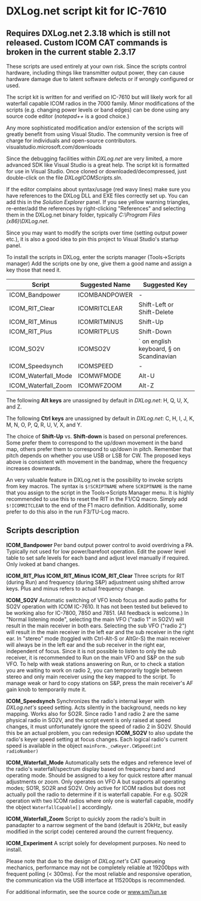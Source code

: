 ﻿# DXLog.net script kit for IC-7610 
 
 ## Requires DXLog.net 2.3.18 which is still not released. Custom ICOM CAT commands is broken in the current stable 2.3.17

These scripts are used entirely at your own risk. Since the scripts control hardware, 
including things like transmitter output power, they can cause 
hardware damage due to latent software defects or if wrongly configured or used.

The script kit is written for and verified on IC-7610 but will likely work for all 
waterfall capable ICOM radios in the 7000 family.
Minor modifications of the scripts (e.g. changing power levels or band edges) can be 
done using any source code editor (*notepad++* is a good choice.)

Any more sophisticated modification and/or extension of the scripts will greatly 
benefit from using Visual Studio. The community version is free of charge for 
individuals and open-source contributors. visualstudio.microsoft.com/downloads

Since the debugging facilities within *DXLog.net* are very limited, a more 
advanced SDK like Visual Studio is a great help.
The script kit is formatted for use in Visual Studio. Once cloned or 
downloaded/decompressed, just double-click on the file *DXLogICOMScripts.sln*.

If the editor complains about syntax/usage (red wavy lines) make sure you have 
references to the DXLog DLL and EXE files correctly set up. You can add this in 
the *Solution Explorer* panel. If you see yellow warning triangles, re-enter/add 
the references by right-clicking "References" and selecting them in the 
DXLog.net binary folder, typically *C:\Program Files (x86)\DXLog.net*.

Since you may want to modify the scripts over time (setting output power etc.), 
it is also a good idea to pin this project to Visual Studio's startup panel.

To install the scripts in DXLog, enter the scripts manager (Tools->Scripts manager)
Add the scripts one by one, give them a good name and assign a key those that need it.


| Script              | Suggested Name | Suggested Key                            |
|---------------------|----------------|------------------------------------------|
| ICOM_Bandpower      | ICOMBANDPOWER  | -                                        |
| ICOM_RIT_Clear      | ICOMRITCLEAR   | Shift-Left or Shift-Delete               | 
| ICOM_RIT_Minus      | ICOMRITMINUS   | Shift-Up                                 | 
| ICOM_RIT_Plus       | ICOMRITPLUS    | Shift-Down                               | 
| ICOM_SO2V           | ICOMSO2V       | ` on english keyboard, § on Scandinavian | 
| ICOM_Speedsynch     | ICOMSPEED      | -                                        | 
| ICOM_Waterfall_Mode | ICOMWFMODE     | Alt-U                                    | 
| ICOM_Waterfall_Zoom | ICOMWFZOOM     | Alt-Z                                    | 

The following **Alt keys** are unassigned by default in *DXLog.net*: H, Q, U, X, and Z.

The following **Ctrl keys** are unassigned by default in *DXLog.net*: C, H, I, J, K, M, N, O, P, 
Q, R, U, V, X, and Y.

The choice of **Shift-Up** vs. **Shift-down** is based on personal preferences. 
Some prefer them to correspond to the up/down movement in the band map, others 
prefer them to correspond to up/down in pitch. 
Remember that pitch depends on whether you use USB or LSB for CW. 
The proposed keys above is consistent with movement in the bandmap, where the 
frequency increases downwards. 

An very valuable feature in DXLog.net is the possibility to invoke scripts 
from key macros. The syntax is `$!SCRIPTNAME` where `SCRIPTNAME` is the name that 
you assign to the script in the Tools->Scripts Manager menu. 
It is highly recommended to use this to reset the RIT in the F1/CQ macro. 
Simply add `$!ICOMRITCLEAR` to the end of the F1 macro definition. 
Additionally, some prefer to do this also in the run F3/TU-Log macro. 

## Scripts description

**ICOM_Bandpower** Per band output power control to avoid overdriving a PA. 
Typically not used for low power/barefoot operation. Edit the power level table 
to set safe levels for each band and adjust level manually if required. 
Only ivoked at band changes. 

**ICOM_RIT_Plus** **ICOM_RIT_Minus** **ICOM_RIT_Clear** Three scripts for 
RIT (during Run) and frequency (during S&P) adjustment 
using shifted arrow keys. Plus and minus refers to actual frequency change. 

**ICOM_SO2V** Automatic switching of VFO knob focus and audio paths for SO2V operation 
with ICOM IC-7610. It has not been tested but believed to be working also for IC-7800, 
7850 and 7851. (All feedback is welcome.) In "Normal listening mode", selecting the 
main VFO ("radio 1" in SO2V) will result in the main receiver in both ears. 
Selecting the sub VFO ("radio 2") will result in the main receiver in the left ear 
and the sub receiver in the right ear. In "stereo" mode (toggled with Ctrl-Alt-S 
or AltGr-S) the main receiver will always be in the left ear and the sub receiver 
in the right ear, independent of focus. Since it is not possible to listen to only 
the sub receiver, it is recommended to Run on the main VFO and S&P on the sub VFO. 
To help with weak stations answering on Run, or to check a station you are waiting 
to work on radio 2, you can temporarily toggle between stereo and only main receiver 
using the key mapped to the script. To manage weak or hard to copy stations on S&P, 
press the main receiver's AF gain knob to temporarily mute it. 

**ICOM_Speedsynch** Synchronizes the radio's internal keyer with *DXLog.net's* speed setting.
Acts silently in the background, needs no key mapping. Works also for SO2R. Since radio 1 and 
radio 2 are the same physical radio in SO2V, and the script event is only raised at speed 
changes, it must unfortunately ignore the speed of radio 2 in SO2V. 
Should this be an actual problem, you can redesign **ICOM_SO2V** to also update the 
radio's keyer speed setting at focus changes. Each logical radio's current speed is 
available in the object `mainForm._cwKeyer.CWSpeed(int radioNumber)`

**ICOM_Waterfall_Mode** Automatically sets the edges and reference level of the 
radio's waterfall/spectrum display based on frequency band and operating mode. 
Should be assigned to a key for quick restore after manual adjustments or zoom.
Only operates on VFO A but supports all operating modes; SO1R, SO2R and SO2V.
Only active for ICOM radios but does not actually poll the radio to determine 
if it is waterfall capable. For e.g. SO2R operation with two ICOM radios where 
only one is waterfall capable, modify the object `WaterfallCapable[]` accordingly.

**ICOM_Waterfall_Zoom** Script to quickly zoom the radio's built in panadapter to a 
narrow segment of the band (default is 20kHz, but easily modified in the script code) 
centered around the current frequency.

**ICOM_Experiment** A script solely for development purposes. No need to install. 

Please note that due to the design of *DXLog.net's* CAT queueing mechanics, 
performance may not be completely reliable at 19200bps with frequent polling (< 300ms). 
For the most reliable and responsive operation, the communication via the USB interface 
at 115200bps is recommended.

For additional informatin, see the source code or www.sm7iun.se
